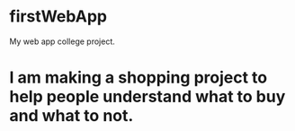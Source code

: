 # firstWebApp
My web app college project.
# I am making a shopping project to help people understand what to buy and what to not. 

